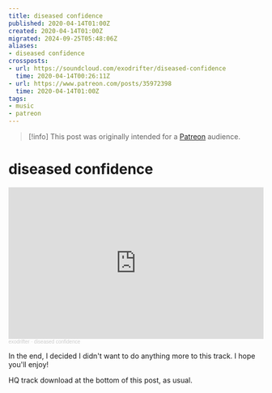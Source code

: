 ```yaml
---
title: diseased confidence
published: 2020-04-14T01:00Z
created: 2020-04-14T01:00Z
migrated: 2024-09-25T05:48:06Z
aliases:
- diseased confidence
crossposts:
- url: https://soundcloud.com/exodrifter/diseased-confidence
  time: 2020-04-14T00:26:11Z
- url: https://www.patreon.com/posts/35972398
  time: 2020-04-14T01:00Z
tags:
- music
- patreon
---
```


> [!info]
> This post was originally intended for a [Patreon](../tags/patreon.md) audience.

# diseased confidence

<iframe width="100%" height="300" scrolling="no" frameborder="no" allow="autoplay" src="https://w.soundcloud.com/player/?url=https%3A//api.soundcloud.com/tracks/797957332&color=%23ff5500&auto_play=false&hide_related=false&show_comments=true&show_user=true&show_reposts=false&show_teaser=true&visual=true"></iframe><div style="font-size: 10px; color: #cccccc;line-break: anywhere;word-break: normal;overflow: hidden;white-space: nowrap;text-overflow: ellipsis; font-family: Interstate,Lucida Grande,Lucida Sans Unicode,Lucida Sans,Garuda,Verdana,Tahoma,sans-serif;font-weight: 100;"><a href="https://soundcloud.com/exodrifter" title="exodrifter" target="_blank" style="color: #cccccc; text-decoration: none;">exodrifter</a> · <a href="https://soundcloud.com/exodrifter/diseased-confidence" title="diseased confidence" target="_blank" style="color: #cccccc; text-decoration: none;">diseased confidence</a></div>

In the end, I decided I didn't want to do anything more to this track. I hope you'll enjoy!

HQ track download at the bottom of this post, as usual.
